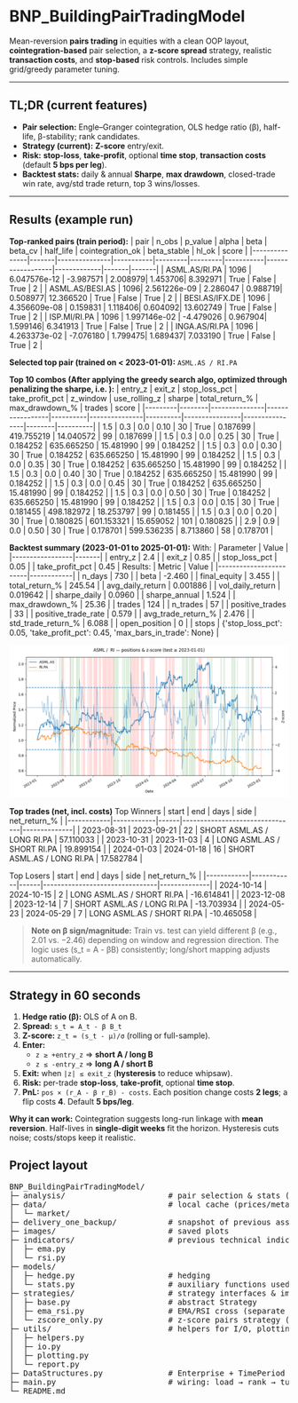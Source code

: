 # BNP_BuildingPairTradingModel

Mean-reversion **pairs trading** in equities with a clean OOP layout, **cointegration-based** pair selection, a **z-score spread** strategy, realistic **transaction costs**, and **stop-based** risk controls. Includes simple grid/greedy parameter tuning.

---

## TL;DR (current features)

- **Pair selection:** Engle–Granger cointegration, OLS hedge ratio (β), half-life, β-stability; rank candidates.
- **Strategy (current):** **Z-score** entry/exit.
- **Risk:** **stop-loss**, **take-profit**, optional **time stop**, **transaction costs** (default **5 bps per leg**).
- **Backtest stats:** daily & annual **Sharpe**, **max drawdown**, closed-trade win rate, avg/std trade return, top 3 wins/losses.

---

## Results (example run)

**Top-ranked pairs (train period):**
| pair          | n_obs | p_value       | alpha     | beta    | beta_cv | half_life | cointegration_ok | beta_stable | hl_ok | score |
|---------------|-------|---------------|-----------|---------|---------|-----------|------------------|-------------|-------|-------|
| ASML.AS/RI.PA | 1096  | 6.047576e-12  | -3.987571 | 2.008979| 1.453706| 8.392971  | True             | False       | True  | 2     |
| ASML.AS/BESI.AS | 1096| 2.561226e-09  | 2.286047  | 0.988719| 0.508977| 12.366520 | True             | False       | True  | 2     |
| BESI.AS/IFX.DE | 1096 | 4.356609e-08  | 0.159831  | 1.118406| 0.604092| 13.602749 | True             | False       | True  | 2     |
| ISP.MI/RI.PA   | 1096 | 1.997146e-02  | -4.479026 | 0.967904| 1.599146| 6.341913  | True             | False       | True  | 2     |
| INGA.AS/RI.PA  | 1096 | 4.263373e-02  | -7.076180 | 1.799475| 1.689437| 7.033190  | True             | False       | True  | 2     |


**Selected top pair (trained on < 2023-01-01):** `ASML.AS / RI.PA`

**Top 10 combos (After applying the greedy search algo, optimized through penalizing the sharpe, i.e. ):**
| entry_z | exit_z | stop_loss_pct | take_profit_pct | z_window | use_rolling_z |  sharpe  | total_return_% | max_drawdown_% | trades |   score  |
|---------|--------|---------------|-----------------|----------|---------------|----------|----------------|----------------|--------|----------|
| 1.5     | 0.3    | 0.0           | 0.10            | 30       | True          | 0.187699 | 419.755219     | 14.040572      | 99     | 0.187699 |
| 1.5     | 0.3    | 0.0           | 0.25            | 30       | True          | 0.184252 | 635.665250     | 15.481990      | 99     | 0.184252 |
| 1.5     | 0.3    | 0.0           | 0.30            | 30       | True          | 0.184252 | 635.665250     | 15.481990      | 99     | 0.184252 |
| 1.5     | 0.3    | 0.0           | 0.35            | 30       | True          | 0.184252 | 635.665250     | 15.481990      | 99     | 0.184252 |
| 1.5     | 0.3    | 0.0           | 0.40            | 30       | True          | 0.184252 | 635.665250     | 15.481990      | 99     | 0.184252 |
| 1.5     | 0.3    | 0.0           | 0.45            | 30       | True          | 0.184252 | 635.665250     | 15.481990      | 99     | 0.184252 |
| 1.5     | 0.3    | 0.0           | 0.50            | 30       | True          | 0.184252 | 635.665250     | 15.481990      | 99     | 0.184252 |
| 1.5     | 0.3    | 0.0           | 0.15            | 30       | True          | 0.181455 | 498.182972     | 18.253797      | 99     | 0.181455 |
| 1.5     | 0.3    | 0.0           | 0.20            | 30       | True          | 0.180825 | 601.153321     | 15.659052      | 101    | 0.180825 |
| 2.9     | 0.9    | 0.0           | 0.50            | 30       | True          | 0.178701 | 599.536235     |  8.713860      | 58     | 0.178701 |

**Backtest summary (2023-01-01 to 2025-01-01):**
With:
| Parameter       | Value |
|-----------------|-------|
| entry_z         | 2.4   |
| exit_z          | 0.85  |
| stop_loss_pct   | 0.05  |
| take_profit_pct | 0.45  |
Results:
| Metric                | Value      |
|------------------------|------------|
| n_days                | 730        |
| beta                  | -2.460     |
| final_equity          | 3.455      |
| total_return_%        | 245.54     |
| avg_daily_return      | 0.001886   |
| vol_daily_return      | 0.019642   |
| sharpe_daily          | 0.0960     |
| sharpe_annual         | 1.524      |
| max_drawdown_%        | 25.36      |
| trades                | 124        |
| n_trades              | 57         |
| positive_trades       | 33         |
| positive_trade_rate   | 0.579      |
| avg_trade_return_%    | 2.476      |
| std_trade_return_%    | 6.088      |
| open_position         | 0          |
| stops                 | {'stop_loss_pct': 0.05, 'take_profit_pct': 0.45, 'max_bars_in_trade': None} |

<p align="center">
  <img src="images/ASML_RI_graph.png" width="720" alt="Positions & z-score">
</p>

**Top trades (net, incl. costs)**
Top Winners
| start      | end        | days | side                           | net_return_% |
|------------|------------|------|--------------------------------|--------------|
| 2023-08-31 | 2023-09-21 | 22   | SHORT ASML.AS / LONG RI.PA     | 57.110033    |
| 2023-10-31 | 2023-11-03 | 4    | LONG ASML.AS / SHORT RI.PA     | 19.899154    |
| 2024-01-03 | 2024-01-18 | 16   | SHORT ASML.AS / LONG RI.PA     | 17.582784    |

Top Losers
| start      | end        | days | side                           | net_return_% |
|------------|------------|------|--------------------------------|--------------|
| 2024-10-14 | 2024-10-15 | 2    | LONG ASML.AS / SHORT RI.PA     | -16.614841   |
| 2023-12-08 | 2023-12-14 | 7    | SHORT ASML.AS / LONG RI.PA     | -13.703934   |
| 2024-05-23 | 2024-05-29 | 7    | LONG ASML.AS / SHORT RI.PA     | -10.465058   |

> **Note on β sign/magnitude:** Train vs. test can yield different β (e.g., 2.01 vs. −2.46) depending on window and regression direction. The logic uses \(s_t = A - βB\) consistently; long/short mapping adjusts automatically.

---

## Strategy in 60 seconds

1. **Hedge ratio (β):** OLS of A on B.  
2. **Spread:** `s_t = A_t - β B_t`  
3. **Z-score:** `z_t = (s_t - μ)/σ` (rolling or full-sample).  
4. **Enter:**  
   - `z ≥ +entry_z` ⇒ **short A / long B**  
   - `z ≤ -entry_z` ⇒ **long A / short B**  
5. **Exit:** when `|z| ≤ exit_z` (**hysteresis** to reduce whipsaw).  
6. **Risk:** per-trade **stop-loss**, **take-profit**, optional **time stop**.  
7. **PnL:** `pos × (r_A - β r_B) - costs`. Each position change costs **2 legs**; a flip costs **4**. Default **5 bps/leg**.

**Why it can work:** Cointegration suggests long-run linkage with **mean reversion**. Half-lives in **single-digit weeks** fit the horizon. Hysteresis cuts noise; costs/stops keep it realistic.


## Project layout
<pre>
BNP_BuildingPairTradingModel/
├─ analysis/                      # pair selection & stats (cointegration, ranking, tuning)
├─ data/                          # local cache (prices/meta) → ignored in git
│  └─ market/
├─ delivery_one_backup/           # snapshot of previous assessment re-worked
├─ images/                        # saved plots
├─ indicators/                    # previous technical indicators
│  ├─ ema.py
│  └─ rsi.py
├─ models/
│  ├─ hedge.py                    # hedging
│  └─ stats.py                    # auxiliary functions used in models
├─ strategies/                    # strategy interfaces & implementations
│  ├─ base.py                     # abstract Strategy
│  ├─ ema_rsi.py                  # EMA/RSI cross (separate from pairs)
│  └─ zscore_only.py              # z-score pairs strategy (current)
├─ utils/                         # helpers for I/O, plotting, reporting
│  ├─ helpers.py
│  ├─ io.py
│  ├─ plotting.py
│  └─ report.py
├─ DataStructures.py              # Enterprise + TimePeriod + yfinance caching
├─ main.py                        # wiring: load → rank → tune → backtest → report
└─ README.md
</pre>
